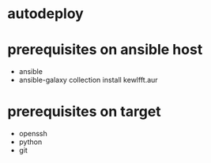 # autodeploy

prerequisites on ansible host
=============================
* ansible
* ansible-galaxy collection install kewlfft.aur


prerequisites on target
=======================
* openssh
* python
* git
